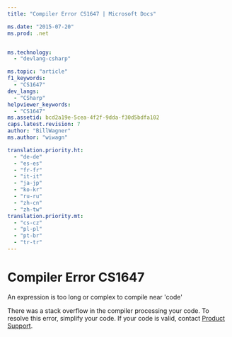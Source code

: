 ```yaml
---
title: "Compiler Error CS1647 | Microsoft Docs"

ms.date: "2015-07-20"
ms.prod: .net


ms.technology: 
  - "devlang-csharp"

ms.topic: "article"
f1_keywords: 
  - "CS1647"
dev_langs: 
  - "CSharp"
helpviewer_keywords: 
  - "CS1647"
ms.assetid: bcd2a19e-5cea-4f2f-9dda-f30d5bdfa102
caps.latest.revision: 7
author: "BillWagner"
ms.author: "wiwagn"

translation.priority.ht: 
  - "de-de"
  - "es-es"
  - "fr-fr"
  - "it-it"
  - "ja-jp"
  - "ko-kr"
  - "ru-ru"
  - "zh-cn"
  - "zh-tw"
translation.priority.mt: 
  - "cs-cz"
  - "pl-pl"
  - "pt-br"
  - "tr-tr"
---
```

# Compiler Error CS1647
An expression is too long or complex to compile near 'code'  
  
 There was a stack overflow in the compiler processing your code. To resolve this error, simplify your code. If your code is valid, contact [Product Support](http://msdn.microsoft.com/en-us/77e75b8b-817d-45bf-9c38-458930d873b4).